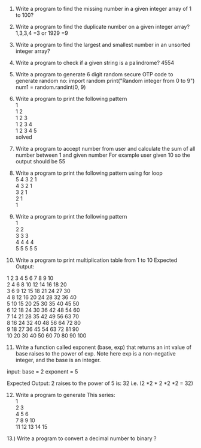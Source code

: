 1)	Write a program to find the missing number in a given integer array of 1 to 100?
2)	Write a program to find the duplicate number on a given integer array? 1,3,3,4 =3 or 1929 =9
3)	Write a program to find the largest and smallest number in an unsorted integer array? 
4)	Write a program to check if a given string is a palindrome? 4554 

5)	Write a program  to generate 6 digit random secure OTP 
code to generate random no: 
import random
print("Random integer from 0 to 9")
num1 = random.randint(0, 9)


6)	Write a program to print the following pattern<br>
1<br>
1 2<br>
1 2 3<br>
1 2 3 4<br>
1 2 3 4 5<br> solved

7)	Write a program  to accept number from user and calculate the sum of all number between 1 and given number
For example user given 10 so the output should be 55

8)	Write a program to print the following pattern using for loop <br>
5 4 3 2 1 <br>
4 3 2 1 <br>
3 2 1 <br>
2 1 <br>
1<br>

9)	Write a program to print the following pattern <br>
1 <br>
2 2 <br>
3 3 3 <br>
4 4 4 4 <br>
5 5 5 5 5<br>

10)	Write a program to print multiplication table from 1 to 10
Expected Output:<br>

1 2 3 4 5 6 7 8 9 10 		<br>
2 4 6 8 10 12 14 16 18 20 		<br>
3 6 9 12 15 18 21 24 27 30 		<br>
4 8 12 16 20 24 28 32 36 40 		<br>
5 10 15 20 25 30 35 40 45 50 		<br>
6 12 18 24 30 36 42 48 54 60 		<br>
7 14 21 28 35 42 49 56 63 70 		<br>
8 16 24 32 40 48 56 64 72 80 		<br>
9 18 27 36 45 54 63 72 81 90 		<br>
10 20 30 40 50 60 70 80 90 100 <br>



11)	Write a function called exponent (base, exp) that returns an int value of base raises to the power of exp.
Note here exp is a non-negative integer, and the base is an integer.

input:
base = 2
exponent = 5

Expected Output:
2 raises to the power of 5 is: 32 i.e. (2 *2 * 2 *2 *2 = 32)


12)	Write a program to generate This series: <br>
1<br>
2  3<br>
4  5  6<br>
7  8  9  10<br>
11  12  13  14  15<br>


13.) Write a program to convert a decimal number to binary ?